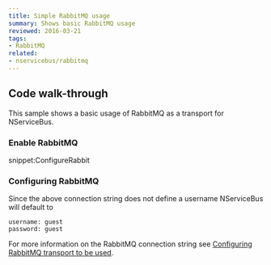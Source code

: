 ```yaml
---
title: Simple RabbitMQ usage
summary: Shows basic RabbitMQ usage
reviewed: 2016-03-21
tags:
- RabbitMQ
related:
- nservicebus/rabbitmq
---
```



## Code walk-through

This sample shows a basic usage of RabbitMQ as a transport for NServiceBus.


### Enable RabbitMQ

snippet:ConfigureRabbit


### Configuring RabbitMQ

Since the above connection string does not define a username NServiceBus will default to

```
username: guest
password: guest
```

For more information on the RabbitMQ connection string see [Configuring RabbitMQ transport to be used](/nservicebus/rabbitmq/configuration-api.md).